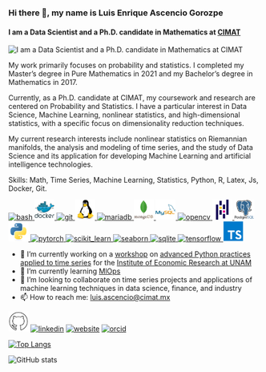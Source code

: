 ### Hi there 👋, my name is Luis Enrique Ascencio Gorozpe
#### I am a Data Scientist and a Ph.D. candidate in Mathematics at [CIMAT](https://www.cimat.mx) 
![I am a Data Scientist and a Ph.D. candidate in Mathematics at [CIMAT](https://www.cimat.mx) ](https://luisgorozpe.github.io/py-ts-course/images/banner4.png)

My work primarily focuses on probability and statistics. I completed my Master’s degree in Pure Mathematics in 2021 and my Bachelor’s degree in Mathematics in 2017.

Currently, as a Ph.D. candidate at CIMAT, my coursework and research are centered on Probability and Statistics. I have a particular interest in Data Science, Machine Learning, nonlinear statistics, and high-dimensional statistics, with a specific focus on dimensionality reduction techniques.

 My current research interests include nonlinear statistics on Riemannian manifolds, the analysis and modeling of time series, and the study of Data Science and its application for developing Machine Learning and artificial intelligence technologies.


Skills: Math, Time Series, Machine Learning, Statistics, Python, R, Latex, Js, Docker, Git.
<p align="left"> <a href="https://www.gnu.org/software/bash/" target="_blank" rel="noreferrer"> <img src="https://www.vectorlogo.zone/logos/gnu_bash/gnu_bash-icon.svg" alt="bash" width="40" height="40"/> </a> <a href="https://www.docker.com/" target="_blank" rel="noreferrer"> <img src="https://raw.githubusercontent.com/devicons/devicon/master/icons/docker/docker-original-wordmark.svg" alt="docker" width="40" height="40"/> </a> <a href="https://git-scm.com/" target="_blank" rel="noreferrer"> <img src="https://www.vectorlogo.zone/logos/git-scm/git-scm-icon.svg" alt="git" width="40" height="40"/> </a> <a href="https://www.linux.org/" target="_blank" rel="noreferrer"> <img src="https://raw.githubusercontent.com/devicons/devicon/master/icons/linux/linux-original.svg" alt="linux" width="40" height="40"/> </a> <a href="https://mariadb.org/" target="_blank" rel="noreferrer"> <img src="https://www.vectorlogo.zone/logos/mariadb/mariadb-icon.svg" alt="mariadb" width="40" height="40"/> </a> <a href="https://www.mongodb.com/" target="_blank" rel="noreferrer"> <img src="https://raw.githubusercontent.com/devicons/devicon/master/icons/mongodb/mongodb-original-wordmark.svg" alt="mongodb" width="40" height="40"/> </a> <a href="https://www.mysql.com/" target="_blank" rel="noreferrer"> <img src="https://raw.githubusercontent.com/devicons/devicon/master/icons/mysql/mysql-original-wordmark.svg" alt="mysql" width="40" height="40"/> </a> <a href="https://opencv.org/" target="_blank" rel="noreferrer"> <img src="https://www.vectorlogo.zone/logos/opencv/opencv-icon.svg" alt="opencv" width="40" height="40"/> </a> <a href="https://pandas.pydata.org/" target="_blank" rel="noreferrer"> <img src="https://raw.githubusercontent.com/devicons/devicon/2ae2a900d2f041da66e950e4d48052658d850630/icons/pandas/pandas-original.svg" alt="pandas" width="40" height="40"/> </a> <a href="https://www.postgresql.org" target="_blank" rel="noreferrer"> <img src="https://raw.githubusercontent.com/devicons/devicon/master/icons/postgresql/postgresql-original-wordmark.svg" alt="postgresql" width="40" height="40"/> </a> <a href="https://www.python.org" target="_blank" rel="noreferrer"> <img src="https://raw.githubusercontent.com/devicons/devicon/master/icons/python/python-original.svg" alt="python" width="40" height="40"/> </a> <a href="https://pytorch.org/" target="_blank" rel="noreferrer"> <img src="https://www.vectorlogo.zone/logos/pytorch/pytorch-icon.svg" alt="pytorch" width="40" height="40"/> </a> <a href="https://scikit-learn.org/" target="_blank" rel="noreferrer"> <img src="https://upload.wikimedia.org/wikipedia/commons/0/05/Scikit_learn_logo_small.svg" alt="scikit_learn" width="40" height="40"/> </a> <a href="https://seaborn.pydata.org/" target="_blank" rel="noreferrer"> <img src="https://seaborn.pydata.org/_images/logo-mark-lightbg.svg" alt="seaborn" width="40" height="40"/> </a> <a href="https://www.sqlite.org/" target="_blank" rel="noreferrer"> <img src="https://www.vectorlogo.zone/logos/sqlite/sqlite-icon.svg" alt="sqlite" width="40" height="40"/> </a> <a href="https://www.tensorflow.org" target="_blank" rel="noreferrer"> <img src="https://www.vectorlogo.zone/logos/tensorflow/tensorflow-icon.svg" alt="tensorflow" width="40" height="40"/> </a> <a href="https://www.typescriptlang.org/" target="_blank" rel="noreferrer"> <img src="https://raw.githubusercontent.com/devicons/devicon/master/icons/typescript/typescript-original.svg" alt="typescript" width="40" height="40"/> </a> </p>



- 🔭 I’m currently working on a [workshop](https://luisgorozpe.github.io/py-ts-course/#/) on [advanced Python practices applied to time series](https://economicas.unam.mx/actividades/practicas-python-2025) for the [Institute of Economic Research at UNAM](https://economicas.unam.mx)
- 🌱 I’m currently learning [MlOps](https://ml-ops.org) 
- 👯 I’m looking to collaborate on time series projects and applications of machine learning techniques in data science, finance, and industry 
- 📫 How to reach me: luis.ascencio@cimat.mx 


[<img src='https://github.com/LuisGorozpe/LuisGorozpe/blob/main/github-svgrepo-com.svg' alt='github' height='40'>](https://github.com/LuisGorozpe)  [<img src='https://cdn.jsdelivr.net/npm/simple-icons@3.0.1/icons/linkedin.svg' alt='linkedin' height='40'>](https://www.linkedin.com/in/https://www.linkedin.com/in/luisgorozpe//)  [<img src='https://cdn.jsdelivr.net/npm/simple-icons@3.0.1/icons/icloud.svg' alt='website' height='40'>](https://luisgorozpe.github.io/al-folio/)  [<img src='https://cdn.jsdelivr.net/npm/simple-icons@3.0.1/icons/orcid.svg' alt='orcid' height='40'>](https://orcid.org/0009-0009-1694-5993)    

[![Top Langs](https://github-readme-stats.vercel.app/api/top-langs/?username=LuisGorozpe)](https://github.com/anuraghazra/github-readme-stats)

![GitHub stats](https://github-readme-stats.vercel.app/api?username=LuisGorozpe&show_icons=true)  

